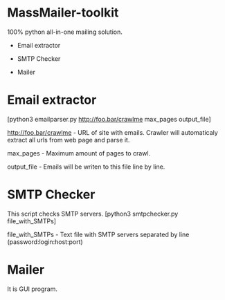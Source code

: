 # MassMailer-toolkit
100% python all-in-one mailing solution.

- Email extractor

- SMTP Checker

- Mailer

#
# Email extractor
[python3 emailparser.py http://foo.bar/crawlme max_pages output_file]

http://foo.bar/crawlme - URL of site with emails. Crawler will automaticaly extract all urls from web page and parse it.

max_pages - Maximum amount of pages to crawl.

output_file - Emails will be writen to this file line by line.

#
# SMTP Checker
This script checks SMTP servers.
[python3 smtpchecker.py file_with_SMTPs]

file_with_SMTPs - Text file with SMTP servers separated by line (password:login:host:port)

#
# Mailer
It is GUI program.
